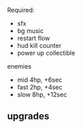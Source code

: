 Required:
- sfx
- bg music
- restart flow
- hud kill counter
- power up collectible

enemies
- mid 4hp, +6sec
- fast 2hp, +4sec
- slow 8hp, +12sec

upgrades
-